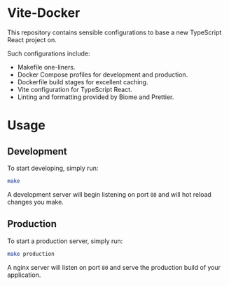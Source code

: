 # Vite-Docker

This repository contains sensible configurations to base a new TypeScript React project on.

Such configurations include:
  - Makefile one-liners.
  - Docker Compose profiles for development and production.
  - Dockerfile build stages for excellent caching.
  - Vite configuration for TypeScript React.
  - Linting and formatting provided by Biome and Prettier.

# Usage

## Development

To start developing, simply run:
```sh
make
````

A development server will begin listening on port `80` and will hot reload changes you make.

## Production

To start a production server, simply run:
```sh
make production
```

A nginx server will listen on port `80` and serve the production build of your application.

